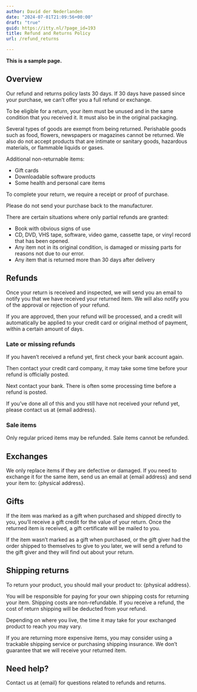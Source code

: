 ```yaml
---
author: David der Nederlanden
date: "2024-07-01T21:09:56+00:00"
draft: "true"
guid: https://itty.nl/?page_id=193
title: Refund and Returns Policy
url: /refund_returns

---
```

**This is a sample page.**

## Overview

Our refund and returns policy lasts 30 days. If 30 days have passed since your purchase, we can’t offer you a full refund or exchange.

To be eligible for a return, your item must be unused and in the same condition that you received it. It must also be in the original packaging.

Several types of goods are exempt from being returned. Perishable goods such as food, flowers, newspapers or magazines cannot be returned. We also do not accept products that are intimate or sanitary goods, hazardous materials, or flammable liquids or gases.

Additional non-returnable items:

- Gift cards
- Downloadable software products
- Some health and personal care items

To complete your return, we require a receipt or proof of purchase.

Please do not send your purchase back to the manufacturer.

There are certain situations where only partial refunds are granted:

- Book with obvious signs of use
- CD, DVD, VHS tape, software, video game, cassette tape, or vinyl record that has been opened.
- Any item not in its original condition, is damaged or missing parts for reasons not due to our error.
- Any item that is returned more than 30 days after delivery

## Refunds

Once your return is received and inspected, we will send you an email to notify you that we have received your returned item. We will also notify you of the approval or rejection of your refund.

If you are approved, then your refund will be processed, and a credit will automatically be applied to your credit card or original method of payment, within a certain amount of days.

### Late or missing refunds

If you haven’t received a refund yet, first check your bank account again.

Then contact your credit card company, it may take some time before your refund is officially posted.

Next contact your bank. There is often some processing time before a refund is posted.

If you’ve done all of this and you still have not received your refund yet, please contact us at {email address}.

### Sale items

Only regular priced items may be refunded. Sale items cannot be refunded.

## Exchanges

We only replace items if they are defective or damaged. If you need to exchange it for the same item, send us an email at {email address} and send your item to: {physical address}.

## Gifts

If the item was marked as a gift when purchased and shipped directly to you, you’ll receive a gift credit for the value of your return. Once the returned item is received, a gift certificate will be mailed to you.

If the item wasn’t marked as a gift when purchased, or the gift giver had the order shipped to themselves to give to you later, we will send a refund to the gift giver and they will find out about your return.

## Shipping returns

To return your product, you should mail your product to: {physical address}.

You will be responsible for paying for your own shipping costs for returning your item. Shipping costs are non-refundable. If you receive a refund, the cost of return shipping will be deducted from your refund.

Depending on where you live, the time it may take for your exchanged product to reach you may vary.

If you are returning more expensive items, you may consider using a trackable shipping service or purchasing shipping insurance. We don’t guarantee that we will receive your returned item.

## Need help?

Contact us at {email} for questions related to refunds and returns.
